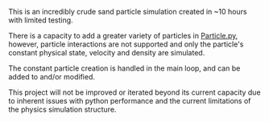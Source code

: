 This is an incredibly crude sand particle simulation created in ~10 hours with limited testing.

There is a capacity to add a greater variety of particles in [Particle.py](./Particle.py), however, particle interactions are not supported and only the particle's constant physical state, velocity and density are simulated.

The constant particle creation is handled in the main loop, and can be added to and/or modified.

This project will not be improved or iterated beyond its current capacity due to inherent issues with python performance and the current limitations of the physics simulation structure.
